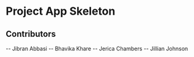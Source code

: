 # Project App Skeleton

## Contributors

-- Jibran Abbasi
-- Bhavika Khare
-- Jerica Chambers
-- Jillian Johnson
